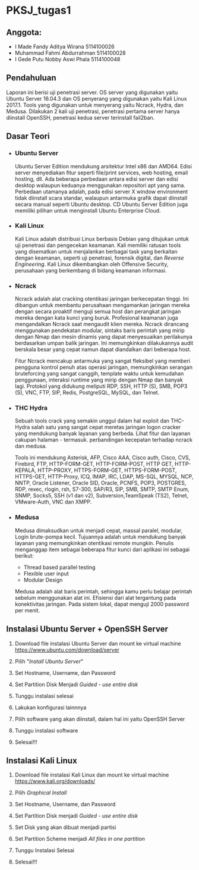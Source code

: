 # PKSJ_tugas1

## Anggota:
* I Made Fandy Aditya Wirana    5114100026
* Muhammad Fahmi Abdurrahman    5114100028
* I Gede Putu Nobby Aswi Phala  5114100048

## Pendahuluan

  Laporan ini berisi uji penetrasi server. OS server yang digunakan yaitu Ubuntu Server 16.04.3 dan OS penyerang yang digunakan yaitu Kali Linux 2017.1. Tools yang digunakan untuk menyerang yaitu Ncrack, Hydra, dan Medusa. Dilakukan 2 kali uji penetrasi, penetrasi pertama server hanya diinstall OpenSSH, penetrasi kedua server terinstall fail2ban.
  
## Dasar Teori

  * ### Ubuntu Server
    Ubuntu Server Edition mendukung arsitektur Intel x86 dan AMD64. Edisi server menyediakan fitur seperti file/print services, web hosting, email hosting, dll. Ada beberapa perbedaan antara edisi server dan edisi desktop walaupun keduanya menggunakan repositori apt yang sama. Perbedaan utamanya adalah, pada edisi server X window environment tidak diinstall scara standar, walaupun antarmuka grafik dapat diinstall secara manual seperti Ubuntu desktop. CD Ubuntu Server Edition juga memiliki pilihan untuk menginstall Ubuntu Enterprise Cloud.
    
  * ### Kali Linux
    Kali Linux adalah distribusi Linux berbasis Debian yang ditujukan untuk uji penetrasi dan pengecekan keamanan. Kali memiliki ratusan tools yang disematkan untuk menjalankan berbagai task yang berkaitan dengan keamanan, seperti uji penetrasi, forensik digital, dan *Reverse Engineering*. Kali Linux dikembangkan oleh Offensive Security, perusahaan yang berkembang di bidang keamanan informasi.
    
  * ### Ncrack
    Ncrack adalah alat cracking otentikasi jaringan berkecepatan tinggi. Ini dibangun untuk membantu perusahaan mengamankan jaringan mereka dengan secara proaktif menguji semua host dan perangkat jaringan mereka dengan kata kunci yang buruk. Profesional keamanan juga mengandalkan Ncrack saat mengaudit klien mereka. Ncrack dirancang menggunakan pendekatan modular, sintaks baris perintah yang mirip dengan Nmap dan mesin dinamis yang dapat menyesuaikan perilakunya berdasarkan umpan balik jaringan. Ini memungkinkan dilakukannya audit berskala besar yang cepat namun dapat diandalkan dari beberapa host.
    
    Fitur Ncrack mencakup antarmuka yang sangat fleksibel yang memberi pengguna kontrol penuh atas operasi jaringan, memungkinkan serangan bruteforcing yang sangat canggih, template waktu untuk kemudahan penggunaan, interaksi runtime yang mirip dengan Nmap dan banyak lagi. Protokol yang didukung meliputi RDP, SSH, HTTP (S), SMB, POP3 (S), VNC, FTP, SIP, Redis, PostgreSQL, MySQL, dan Telnet.
   
  * ### THC Hydra
    Sebuah tools crack yang semakin unggul dalam hal exploit dan THC-Hydra salah satu yang sangat cepat meretas jaringan logon cracker yang mendukung banyak layanan yang berbeda. Lihat fitur dan layanan cakupan halaman - termasuk. perbandingan kecepatan terhadap ncrack dan medusa.
    
    Tools ini mendukung Asterisk, AFP, Cisco AAA, Cisco auth, Cisco, CVS, Firebird, FTP, HTTP-FORM-GET, HTTP-FORM-POST, HTTP GET, HTTP-KEPALA, HTTP-PROXY, HTTPS-FORM-GET, HTTPS-FORM-POST, HTTPS-GET, HTTP-Proxy, ICQ, IMAP, IRC, LDAP, MS-SQL, MYSQL, NCP, NNTP, Oracle Listener, Oracle SID, Oracle, PCNFS, POP3, POSTGRES, RDP, rexec, rlogin, rsh, S7-300, SAP/R3,  SIP, SMB, SMTP, SMTP Enum, SNMP, Socks5, SSH (v1 dan v2), Subversion,TeamSpeak (TS2), Telnet, VMware-Auth, VNC dan XMPP.
    
  * ### Medusa
    Medusa dimaksudkan untuk menjadi cepat, massal paralel, modular, Login brute-pompa kecil. Tujuannya adalah untuk mendukung banyak layanan yang memungkinkan otentikasi remote mungkin. Penulis menganggap item sebagai beberapa fitur kunci dari aplikasi ini sebagai berikut:
    
    * Thread based parallel testing
    * Flexible user input
    * Modular Design
    
    Medusa adalah alat baris perintah, sehingga kamu perlu belajar perintah sebelum menggunakan alat ini. Efisiensi dari alat tergantung pada konektivitas jaringan. Pada sistem lokal, dapat menguji 2000 password per menit.
  
## Instalasi Ubuntu Server + OpenSSH Server

  1. Download file instalasi Ubuntu Server dan mount ke virtual machine
      https://www.ubuntu.com/download/server
      
  2. Pilih "*Install Ubuntu Server*"
  
  3. Set Hostname, Username, dan Password
  
  4. Set Partition Disk Menjadi *Guided - use entire disk*
  
  5. Tunggu instalasi selesai
  
  6. Lakukan konfigurasi lainnnya
  
  7. Pilih software yang akan diinstall, dalam hal ini yaitu OpenSSH Server
  
  8. Tunggu instalasi software
  
  9. Selesai!!!

## Instalasi Kali Linux
  
  1. Download file instalasi Kali Linux dan mount ke virtual machine
      https://www.kali.org/downloads/

  2. Pilih *Graphical Install*
  
  3. Set Hostname, Username, dan Password
  
  4. Set Partition Disk menjadi *Guided - use entire disk*
  
  5. Set Disk yang akan dibuat menjadi partisi
  
  6. Set Partition Scheme menjadi *All files in one partition*
  
  7. Tunggu Instalasi Selesai
  
  8. Selesai!!!
